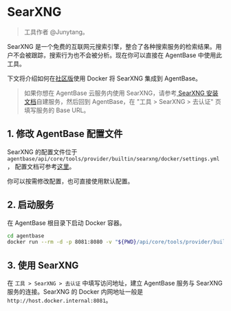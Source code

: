 # SearXNG

> 工具作者 @Junytang。

SearXNG 是一个免费的互联网元搜索引擎，整合了各种搜索服务的检索结果。用户不会被跟踪，搜索行为也不会被分析。现在你可以直接在 AgentBase 中使用此工具。

下文将介绍如何在[社区版](https://docs.agentbase.ai/v/zh-hans/getting-started/install-self-hosted/docker-compose)使用 Docker 将 SearXNG 集成到 AgentBase。

> 如果你想在 AgentBase 云服务内使用 SearXNG，请参考[ SearXNG 安装文档](https://docs.searxng.org/admin/installation.html)自建服务，然后回到 AgentBase，在 "工具 > SearXNG > 去认证" 页填写服务的 Base URL。

## 1. 修改 AgentBase 配置文件

SearXNG 的配置文件位于 `agentbase/api/core/tools/provider/builtin/searxng/docker/settings.yml`， 配置文档可参考[这里](https://docs.searxng.org/admin/settings/index.html)。

你可以按需修改配置，也可直接使用默认配置。

## 2. 启动服务

在 AgentBase 根目录下启动 Docker 容器。

```bash
cd agentbase
docker run --rm -d -p 8081:8080 -v "${PWD}/api/core/tools/provider/builtin/searxng/docker:/etc/searxng" searxng/searxng
```

## 3. 使用 SearXNG

在 `工具 > SearXNG > 去认证` 中填写访问地址，建立 AgentBase 服务与 SearXNG 服务的连接。SearXNG 的 Docker 内网地址一般是 `http://host.docker.internal:8081`。
